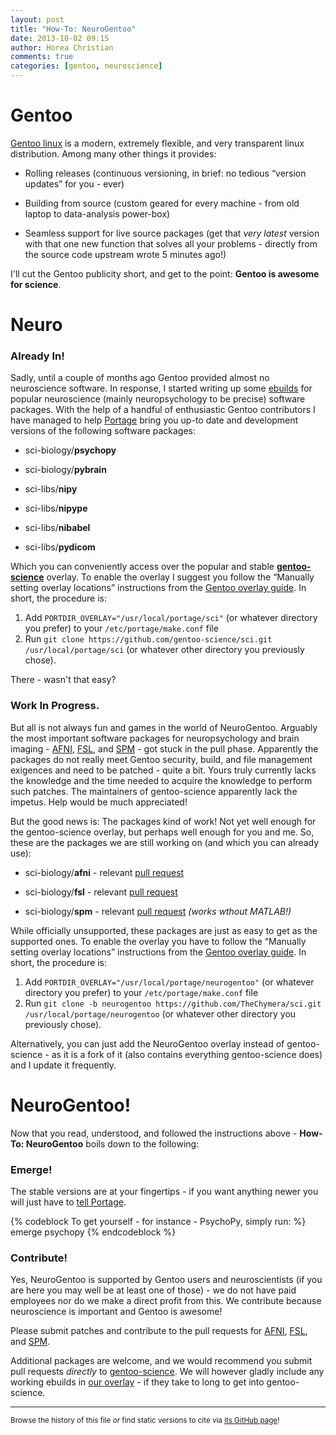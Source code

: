 ```yaml
---
layout: post
title: "How-To: NeuroGentoo"
date: 2013-10-02 09:15
author: Horea Christian
comments: true
categories: [gentoo, neuroscience]
---
```


# Gentoo

[Gentoo linux](http://en.wikipedia.org/wiki/Gentoo_Linux) is a modern, extremely flexible, and very transparent linux distribution.
Among many other things it provides:

* Rolling releases (continuous versioning, in brief: no tedious “version updates” for you - ever)

* Building from source (custom geared for every machine - from old laptop to data-analysis power-box)

* Seamless support for live source packages (get that *very latest* version with that one new function that solves all your problems - directly from the source code upstream wrote 5 minutes ago!)

I'll cut the Gentoo publicity short, and get to the point: **Gentoo is awesome for science**.



# Neuro

### Already In!

Sadly, until a couple of months ago Gentoo provided almost no neuroscience software.
In response, I started writing up some [ebuilds](http://en.wikipedia.org/wiki/Ebuild) for popular neuroscience (mainly neuropsychology to be precise) software packages.
With the help of a handful of enthusiastic Gentoo contributors I have managed to help [Portage](<http://en.wikipedia.org/wiki/Portage_(software)>) bring you up-to date and development versions of the following software packages:

* sci-biology/**psychopy**

* sci-biology/**pybrain**

* sci-libs/**nipy**

* sci-libs/**nipype**

* sci-libs/**nibabel**

* sci-libs/**pydicom**

<!-- more -->

Which you can conveniently access over the popular and stable [**gentoo-science**](https://github.com/gentoo-science/sci) overlay.
To enable the overlay I suggest you follow the “Manually setting overlay locations” instructions from the [Gentoo overlay guide](http://wiki.gentoo.org/wiki/Overlay).
In short, the procedure is:

  1. Add ```PORTDIR_OVERLAY="/usr/local/portage/sci"``` (or whatever directory you prefer) to your ```/etc/portage/make.conf``` file 
  2. Run ```git clone https://github.com/gentoo-science/sci.git /usr/local/portage/sci``` (or whatever other directory you previously chose).

There - wasn't that easy?

### Work In Progress.

But all is not always fun and games in the world of NeuroGentoo.
Arguably the most important software packages for neuropsychology and brain imaging - [AFNI](http://en.wikipedia.org/wiki/Afni), [FSL](http://en.wikipedia.org/wiki/FMRIB_Software_Library), and [SPM](http://en.wikipedia.org/wiki/Spm) - got stuck in the pull phase.
Apparently the packages do not really meet Gentoo security, build, and file management exigences and need to be patched - quite a bit.
Yours truly currently lacks the knowledge and the time needed to acquire the knowledge to perform such patches.
The maintainers of gentoo-science apparently lack the impetus.
Help would be much appreciated!

But the good news is: 
The packages kind of work!
Not yet well enough for the gentoo-science overlay, but perhaps well enough for you and me.
So, these are the packages we are still working on (and which you can already use):

* sci-biology/**afni** - relevant [pull request](https://github.com/gentoo-science/sci/pull/115)

* sci-biology/**fsl** - relevant [pull request](https://github.com/gentoo-science/sci/pull/118)

* sci-biology/**spm** - relevant [pull request](https://github.com/gentoo-science/sci/pull/107) *(works wthout MATLAB!)*

While officially unsupported, these packages are just as easy to get as the supported ones.
To enable the overlay you have to follow the “Manually setting overlay locations” instructions from the [Gentoo overlay guide](http://wiki.gentoo.org/wiki/Overlay).
In short, the procedure is:

  1. Add ```PORTDIR_OVERLAY="/usr/local/portage/neurogentoo"``` (or whatever directory you prefer) to your ```/etc/portage/make.conf``` file 
  2. Run ```git clone -b neurogentoo https://github.com/TheChymera/sci.git /usr/local/portage/neurogentoo``` (or whatever other directory you previously chose).

Alternatively, you can just add the NeuroGentoo overlay instead of gentoo-science - as it is a fork of it (also contains everything gentoo-science does) and I update it frequently.



# NeuroGentoo!

Now that you read, understood, and followed the instructions above - **How-To: NeuroGentoo** boils down to the following:

### Emerge!

The stable versions are at your fingertips - if you want anything newer you will just have to [tell Portage](http://wiki.gentoo.org/wiki/Knowledge_Base:Unmasking_a_package). 

{% codeblock To get yourself - for instance - PsychoPy, simply run: %}
emerge psychopy
{% endcodeblock %}

### Contribute!

Yes, NeuroGentoo is supported by Gentoo users and neuroscientists (if you are here you may well be at least one of those) - 
we do not have paid employees nor do we make a direct profit from this.
We contribute because neuroscience is important and Gentoo is awesome!

Please submit patches and contribute to the pull requests for [AFNI](https://github.com/gentoo-science/sci/pull/115), [FSL](https://github.com/gentoo-science/sci/pull/118), and [SPM](https://github.com/gentoo-science/sci/pull/107).

Additional packages are welcome, and we would recommend you submit pull requests *directly* to [gentoo-science](https://github.com/gentoo-science/sci).
We will however gladly include any working ebuilds in [our overlay](https://github.com/TheChymera/sci.git) - if they take to long to get into gentoo-science.

---
<sup>Browse the history of this file *or* find static versions to cite via [its GitHub page](https://github.com/TheChymera/chymeric_tutorials/blob/master/source/_posts/2013-10-02-neurogentoo.markdown)!</sup>
